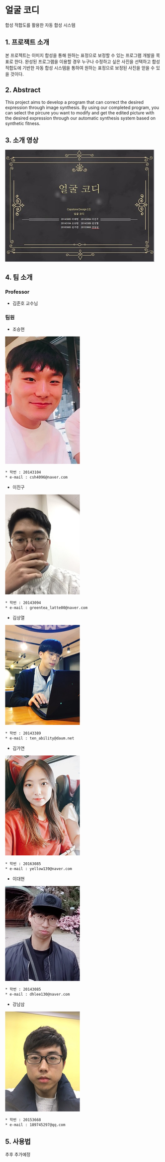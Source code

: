 ﻿# 얼굴 코디
합성 적합도를 활용한 자동 합성 시스템



## 1. 프로잭트 소개

본 프로젝트는 이미지 합성을 통해 원하는 표정으로 보정할 수 있는 프로그램 개발을 목표로 한다.
완성된 프로그램을 이용할 경우 누구나 수정하고 싶은 사진을 선택하고 합성적합도에 기반한 자동 합성 시스템을 통하여 원하는 표정으로 보정된 사진을 얻을 수 있을 것이다.

## 2. Abstract

This project aims to develop a program that can correct the desired expression through image synthesis.
By using our completed program, you can select the pircure you want to modify and get the edited picture with the desired expression through our automatic synthesis system based on synthetic fitness.

## 3. 소개 영상

[![thumbnail](./doc/img/thumbnail.jpg)](https://www.youtube.com/)

## 4. 팀 소개

### Professor

- 김준호 교수님

### 팀원

- 조승현

![CSH](./doc/img/csh.jpg)

````
* 학번 : 20143104
* e-mail : csh4096@naver.com
````
- 이진구

![LJG](./doc/img/ljg.jpg)

````
* 학번 : 20143094
* e-mail : greentea_latte00@naver.com
````

- 김상열

![KSY](./doc/img/ksy.jpg)

````
* 학번 : 20143389
* e-mail : ten_ability@daum.net
````

- 김가연

![KGY](./doc/img/kgy.jpg)

````
* 학번 : 20163085
* e-mail : yellow139@naver.com
````

- 이대현

![LDH](./doc/img/ldh.jpg)

````
* 학번 : 20143085
* e-mail : dhlee130@naver.com
````

- 강남삼

![GNS](./doc/img/gns.jpg)

````
* 학번 : 20153668
* e-mail : 189745297@qq.com
````

## 5. 사용법

추후 추가예정



